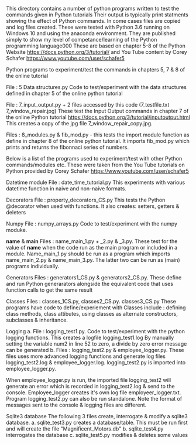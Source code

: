 
This directory contains a number of python programs written to test the commands given in Python tutorials
Their output is typically print statments showing the effect of Python commands. In come cases files are copied and log files created. 
These were tested with Python 3.6 running on Windows 10 and using the anaconda environment.
They are published simply to show my level of competance/learning of the Python programming language000
These are based on chapter 5-8 of the Python Website https://docs.python.org/3/tutorial/ and You Tube content by Corey Schafer https://www.youtube.com/user/schafer5

Python programs to experiment/test the commands in chapters 5, 7 & 8 of the online tutorial

File : 5 Data structures.py
Code to test/experiment with the data structures defined in chapter 5 of the online python tutorial

File : 7_input_output.py + 2 files accessed by this code (7_testfile.txt 7_window_repair.jpg)
These test the Input Output commands in chapter 7 of the online Python tutorial https://docs.python.org/3/tutorial/inputoutput.html
This creates a copy of the jpg file 7_window_repair_copy.jpg.

Files : 8_modules.py & fib_mod.py - this tests the import module function as define in chapter 8 of the online python tutorial.
It imports fib_mod.py which prints and returns the fibonnaci series of numbers.


Below is a list of the programs used to experiment/test with other Python commands/modules etc. These were taken from the You Tube tutorials on Python provided by Corey Schafer https://www.youtube.com/user/schafer5

Datetime module
File : date_time_tutorial.py
This experiments with various datetime function in naive and non-naive formats.

Decorators
File : property_decorators_CS.py 
This tests the Python @decorator when used with functions. It also creates: setters, getters & deleters

Numpy
File : numpy_arrays.py
Code to test/experiment with the numpy moduke. 

__name__ & __main__
Files : name_main_1.py + _2.py & _3.py. 
These test for the value of __name__ when the code run as the main program or included in a module. Name_main_1.py should be run as a program which imports name_main_2.py & name_main_3.py. The latter two can be run as (main) programs individually. 

Generators
Files : generators1_CS.py & generators2_CS.py.
These define and run Python generarators alongside the equivalent code that uses function calls to get the same result

Classes
Files : classes_1CS.py, classes2_CS.py. classes3_CS.py
These programs have code to define/experiement with Classes include : defining class methods, class attibutes, using classes as alternate constructors, subclasses & inheritance.

Logging
a. File : logging_test1.py.
Code to test/experiment with the python logging functions. This creates a logfile logging_test1.log
By manually setting the variable num2 in line 52 to zero, a divide by zero error message can be generated
b. Files : logging_test2.py & employee_logger.py.
These files uses more advanced logging functions and generate log files logging_test2.log & employee_logger.log. 
logging_test2.py is imported into employee_logger.py. 

When employee_logger.py is run, the imported file logging_test2 will generate an error which is recorded in logging_test2.log & send to the console. Employee_logger creates it's own log file employeer_logger.txt.
Program logging_test2.py can also be run standalone.
Note the format of messages sent to the console & logging files are different.

Sqlite3 database
The following 3 files create, interrogate & modify a sqlite3 database.
a. sqlite_test3.py creates a database/table. This must be run first and will create the file "Magnificent_Motors.db"
b. sqlite_test4.py interrogates the database
c. sqlite_test5.py modifies & deletes some values
